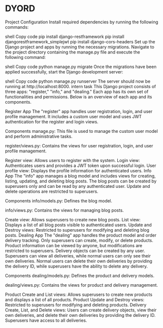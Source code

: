 # DYORD

Project Configuration
Install required dependencies by running the following commands:

shell
Copy code
pip install django-restframework
pip install djangorestframework_simplejwt
pip install django-cors-headers
Set up the Django project and apps by running the necessary migrations. Navigate to the project directory containing the manage.py file and execute the following command:

shell
Copy code
python manage.py migrate
Once the migrations have been applied successfully, start the Django development server:

shell
Copy code
python manage.py runserver
The server should now be running at http://localhost:8000.
intern task
This Django project consists of three apps: "register," "info," and "dealing." Each app has its own set of functionalities and permissions. Below is an overview of each app and its components.

Register App
The "register" app handles user registration, login, and user profile management. It includes a custom user model and uses JWT authentication for the register and login views.

Components
manage.py: This file is used to manage the custom user model and perform administrative tasks.

register/views.py: Contains the views for user registration, login, and user profile management.

Register view: Allows users to register with the system.
Login view: Authenticates users and provides a JWT token upon successful login.
User profile view: Displays the profile information for authenticated users.
Info App
The "info" app manages a blog model and includes views for creating, listing, updating, and deleting blog posts. The blog posts can be created by superusers only and can be read by any authenticated user. Update and delete operations are restricted to superusers.

Components
info/models.py: Defines the blog model.

info/views.py: Contains the views for managing blog posts.

Create view: Allows superusers to create new blog posts.
List view: Displays a list of all blog posts visible to authenticated users.
Update and Destroy views: Restricted to superusers for modifying and deleting blog posts.
Dealing App
The "dealing" app handles the product model and order delivery tracking. Only superusers can create, modify, or delete products. Product information can be viewed by anyone, but modifications are restricted to superusers. Delivery objects can be created by any user. Superusers can view all deliveries, while normal users can only see their own deliveries. Normal users can delete their own deliveries by providing the delivery ID, while superusers have the ability to delete any delivery.

Components
dealing/models.py: Defines the product and delivery models.

dealing/views.py: Contains the views for product and delivery management.

Product Create and List views: Allows superusers to create new products and displays a list of all products.
Product Update and Destroy views: Restricted to superusers for modifying and deleting products.
Delivery Create, List, and Delete views: Users can create delivery objects, view their own deliveries, and delete their own deliveries by providing the delivery ID. Superusers have access to all deliveries.
